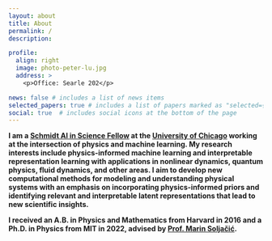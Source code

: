 ```yaml
---
layout: about
title: About
permalink: /
description: 

profile:
  align: right
  image: photo-peter-lu.jpg
  address: >
    <p>Office: Searle 202</p>

news: false # includes a list of news items
selected_papers: true # includes a list of papers marked as "selected={true}"
social: true  # includes social icons at the bottom of the page
---
```


<b>I am a [Schmidt AI in Science Fellow](https://aiscience.uchicago.edu/) at the [University of Chicago](https://datascience.uchicago.edu) working at the intersection of physics and machine learning. My research interests include physics-informed machine learning and interpretable representation learning with applications in nonlinear dynamics, quantum physics, fluid dynamics, and other areas. I aim to develop new computational methods for modeling and understanding physical systems with an emphasis on incorporating physics-informed priors and identifying relevant and interpretable latent representations that lead to new scientific insights.</b>

<b>I received an A.B. in Physics and Mathematics from Harvard in 2016 and a Ph.D. in Physics from MIT in 2022, advised by [Prof. Marin Soljačić](https://www.rle.mit.edu/marin/).</b>
